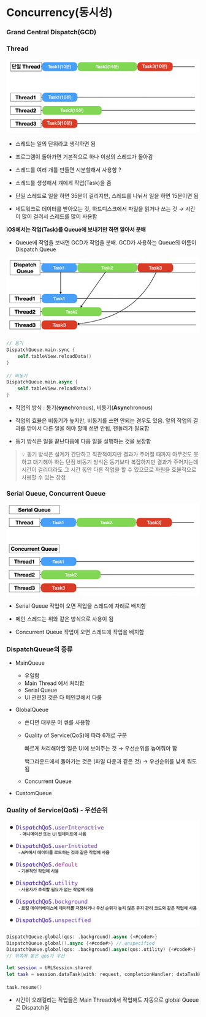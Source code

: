 # Concurrency(동시성)

### **Grand Central Dispatch(GCD)**

### Thread

![Thread1](https://github.com/hyeji-K/Cloud_AI_MobileiOS_Course/blob/master/Daily_Study/image/Thread1.png)

- 스레드는 일의 단위라고 생각하면 됨

- 프로그램이 돌아가면 기본적으로 하나 이상의 스레드가 돌아감

- 스레드를 여러 개를 만들면 시분할해서 사용함 ? 

- 스레드를 생성해서 걔에게 작업(Task)을 줌 

- 단일 스레드로 일을 하면 35분이 걸리지만, 스레드를 나눠서 일을 하면 15분이면 됨

- 네트워크로 데이터를 받아오는 것, 하드디스크에서 파일을 읽거나 쓰는 것 → 시간이 많이 걸려서 스레드를 많이 사용함

**iOS에서는 작업(Task)를 Queue에 보내기만 하면 알아서 분배**

- Queue에 작업을 보내면 GCD가 작업을 분배. GCD가 사용하는 Queue의 이름이 Dispatch Queue

![Thread2](https://github.com/hyeji-K/Cloud_AI_MobileiOS_Course/blob/master/Daily_Study/image/Thread2.png)

```swift
// 동기
DispatchQueue.main.sync {
	self.tableView.reloadData()
}

// 비동기
DispatchQueue.main.async {
	self.tableView.reloadData()
}
```

- 작업의 방식 : 동기(**sync**hronous), 비동기(**Async**hronous)

- 작업의 효율은 비동기가 높지만, 비동기를 쓰면 안되는 경우도 있음. 앞의 작업의 결과를 받아서 다른 일을 해야 할때 쓰면 안됨, 핸들러가 필요함

- 동기 방식은 일을 끝난다음에 다음 일을 실행하는 것을 보장함

<aside>

> 💡 동기 방식은 설계가 간단하고 직관적이지만 결과가 주어질 때까지 아무것도 못하고 대기해야 하는 단점
비동기 방식은 동기보다 복잡하지만 결과가 주어지는데 시간이 걸리더라도 그 시간 동안 다른 작업을 할 수 있으므로 자원을 효율적으로 사용할 수 있는 장점

</aside>

### **Serial Queue, Concurrent Queue**

![Thread3](https://github.com/hyeji-K/Cloud_AI_MobileiOS_Course/blob/master/Daily_Study/image/Thread3.png)

- Serial Queue 작업이 오면 작업을 스레드에 차례로 배치함

- 메인 스레드는 위와 같은 방식으로 사용이 됨

- Concurrent Queue 작업이 오면 스레드에 작업을 배치함

### **DispatchQueue의 종류**

- MainQueue
    - 유일함
    - Main Thread 에서 처리함
    - Serial Queue
    - UI 관련된 것은 다 메인큐에서 다룸

- GlobalQueue
    - 쓴다면 대부분 이 큐를 사용함
    - Quality of Service(QoS)에 따라 6개로 구분
        
        빠르게 처리해야할 일은 UI에 보여주는 것 → 우선순위를 높여줘야 함
        
        백그라운드에서 돌아가는 것은 (파일 다운과 같은 것) → 우선순위를 낮게 줘도 됨
        
    - Concurrent Queue

- CustomQueue

### **Quality of Service**(QoS) - 우선순위

![QoS](https://github.com/hyeji-K/Cloud_AI_MobileiOS_Course/blob/master/Daily_Study/image/Thread4.png)

```swift
DispatchQueue.global(qos: .background).async {<#code#>}
DispatchQueue.global().async {<#code#>} //.unspecified
DispatchQueue.global(qos: .background).async(qos:.utility) {<#code#>}
// 뒤쪽에 붙은 qos가 우선
```

```swift
let session = URLSession.shared
let task = session.dataTask(with: request, completionHandler: dataTaskHandler)

task.resume()
```

- 시간이 오래걸리는 작업들은 Main Thread에서 작업해도 자동으로 global Queue로 Dispatch됨